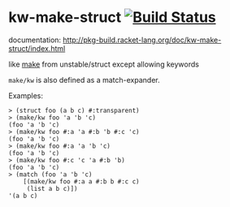 kw-make-struct [![Build Status](https://travis-ci.org/AlexKnauth/kw-make-struct.png?branch=master)](https://travis-ci.org/AlexKnauth/kw-make-struct)
===

documentation: http://pkg-build.racket-lang.org/doc/kw-make-struct/index.html

like [make](http://docs.racket-lang.org/unstable/struct.html#%28form._%28%28lib._unstable%2Fstruct..rkt%29._make%29%29) from unstable/struct except allowing keywords

`make/kw` is also defined as a match-expander.

Examples:
```racket
> (struct foo (a b c) #:transparent)
> (make/kw foo 'a 'b 'c)
(foo 'a 'b 'c)
> (make/kw foo #:a 'a #:b 'b #:c 'c)
(foo 'a 'b 'c)
> (make/kw foo #:a 'a 'b 'c)
(foo 'a 'b 'c)
> (make/kw foo #:c 'c 'a #:b 'b)
(foo 'a 'b 'c)
> (match (foo 'a 'b 'c)
    [(make/kw foo #:a a #:b b #:c c)
     (list a b c)])
'(a b c)
```
